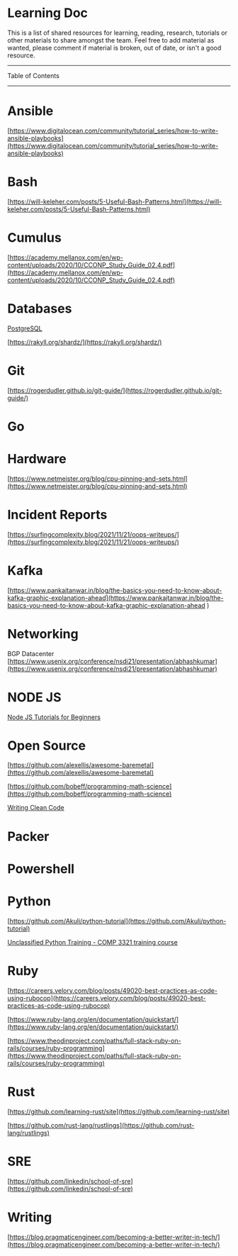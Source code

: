 # Learning Doc

This is a list of shared resources for learning, reading, research, tutorials or other materials to share amongst the team. Feel free to add material as wanted, please comment if material is broken, out of date, or isn't a good resource. 

---

Table of Contents
<!-- vscode-markdown-toc -->

<!-- vscode-markdown-toc-config
	numbering=false
	autoSave=true
	/vscode-markdown-toc-config -->
<!-- /vscode-markdown-toc -->

---

# Ansible

[https://www.digitalocean.com/community/tutorial_series/how-to-write-ansible-playbooks](https://www.digitalocean.com/community/tutorial_series/how-to-write-ansible-playbooks)

# Bash

[https://will-keleher.com/posts/5-Useful-Bash-Patterns.html](https://will-keleher.com/posts/5-Useful-Bash-Patterns.html)

# Cumulus

[https://academy.mellanox.com/en/wp-content/uploads/2020/10/CCONP_Study_Guide_02.4.pdf](https://academy.mellanox.com/en/wp-content/uploads/2020/10/CCONP_Study_Guide_02.4.pdf)

# Databases

[PostgreSQL](https://www.postgresqltutorial.com/)

[https://rakyll.org/shardz/](https://rakyll.org/shardz/)

# Git

[https://rogerdudler.github.io/git-guide/](https://rogerdudler.github.io/git-guide/)

# Go

# Hardware

[https://www.netmeister.org/blog/cpu-pinning-and-sets.html](https://www.netmeister.org/blog/cpu-pinning-and-sets.html)

# Incident Reports

[https://surfingcomplexity.blog/2021/11/21/oops-writeups/](https://surfingcomplexity.blog/2021/11/21/oops-writeups/)

# Kafka
[https://www.pankajtanwar.in/blog/the-basics-you-need-to-know-about-kafka-graphic-explanation-ahead](https://www.pankajtanwar.in/blog/the-basics-you-need-to-know-about-kafka-graphic-explanation-ahead )


# Networking

BGP Datacenter [https://www.usenix.org/conference/nsdi21/presentation/abhashkumar](https://www.usenix.org/conference/nsdi21/presentation/abhashkumar)

# NODE JS

[Node JS Tutorials for Beginners](https://www.youtube.com/playlist?list=PL4cUxeGkcC9gcy9lrvMJ75z9maRw4byYp)

# Open Source

[https://github.com/alexellis/awesome-baremetal](https://github.com/alexellis/awesome-baremetal)

[https://github.com/bobeff/programming-math-science](https://github.com/bobeff/programming-math-science)

[Writing Clean Code](https://codecatalog.org/2021/09/04/well-documented-code.html )


# Packer

# Powershell

# Python

[https://github.com/Akuli/python-tutorial](https://github.com/Akuli/python-tutorial)

[Unclassified Python Training - COMP 3321 training course](https://github.com/0xfaust/NSA_COMP3321)

# Ruby

[https://careers.velory.com/blog/posts/49020-best-practices-as-code-using-rubocop](https://careers.velory.com/blog/posts/49020-best-practices-as-code-using-rubocop)

[https://www.ruby-lang.org/en/documentation/quickstart/](https://www.ruby-lang.org/en/documentation/quickstart/)

[https://www.theodinproject.com/paths/full-stack-ruby-on-rails/courses/ruby-programming](https://www.theodinproject.com/paths/full-stack-ruby-on-rails/courses/ruby-programming)

# Rust

[https://github.com/learning-rust/site](https://github.com/learning-rust/site)

[https://github.com/rust-lang/rustlings](https://github.com/rust-lang/rustlings)

# SRE

[https://github.com/linkedin/school-of-sre](https://github.com/linkedin/school-of-sre)

# Writing

[https://blog.pragmaticengineer.com/becoming-a-better-writer-in-tech/](https://blog.pragmaticengineer.com/becoming-a-better-writer-in-tech/)